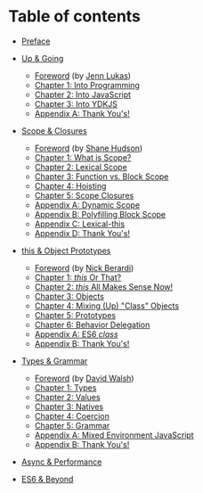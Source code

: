 # Table of contents

* [Preface](preface.md)
* [Up & Going](up&going/README.md)
  * [Foreword](up&going/foreword.md) (by [Jenn Lukas](http://jennlukas.com))
  * [Chapter 1: Into Programming](up&going/ch1.md)
  * [Chapter 2: Into JavaScript](up&going/ch2.md)
  * [Chapter 3: Into YDKJS](up&going/ch3.md)
  * [Appendix A: Thank You's!](up&going/apA.md)
* [Scope & Closures](scope&closures/README.md)
  * [Foreword](https://shanehudson.net/2014/06/03/foreword-dont-know-js/) (by [Shane Hudson](https://github.com/shanehudson))
  * [Chapter 1: What is Scope?](scope&closures/ch1.md)
  * [Chapter 2: Lexical Scope](scope&closures/ch2.md)
  * [Chapter 3: Function vs. Block Scope](scope&closures/ch3.md)
  * [Chapter 4: Hoisting](scope&closures/ch4.md)
  * [Chapter 5: Scope Closures](scope&closures/ch5.md)
  * [Appendix A: Dynamic Scope](scope&closures/apA.md)
  * [Appendix B: Polyfilling Block Scope](scope&closures/apB.md)
  * [Appendix C: Lexical-this](scope&closures/apC.md)
  * [Appendix D: Thank You's!](scope&closures/apD.md)
* [this & Object Prototypes](this&object-prototypes/README.md)
  * [Foreword](this&object-prototypes/foreword.md) (by [Nick Berardi](https://github.com/nberardi))
  * [Chapter 1: *this* Or That?](this&object-prototypes/ch1.md)
  * [Chapter 2: *this* All Makes Sense Now!](this&object-prototypes/ch2.md)
  * [Chapter 3: Objects](this&object-prototypes/ch3.md)
  * [Chapter 4: Mixing (Up) "Class" Objects](this&object-prototypes/ch4.md)
  * [Chapter 5: Prototypes](this&object-prototypes/ch5.md)
  * [Chapter 6: Behavior Delegation](this&object-prototypes/ch6.md)
  * [Appendix A: ES6 *class*](this&object-prototypes/apA.md)
  * [Appendix B: Thank You's!](this&object-prototypes/apB.md)
* [Types & Grammar](types&grammar/README.md)
  * [Foreword](types&grammar/foreword.md) (by [David Walsh](http://davidwalsh.name))
  * [Chapter 1: Types](types&grammar/ch1.md)
  * [Chapter 2: Values](types&grammar/ch2.md)
  * [Chapter 3: Natives](types&grammar/ch3.md)
  * [Chapter 4: Coercion](types&grammar/ch4.md)
  * [Chapter 5: Grammar](types&grammar/ch5.md)
  * [Appendix A: Mixed Environment JavaScript](types&grammar/apA.md)
  * [Appendix B: Thank You's!](types&grammar/apB.md)

* [Async & Performance](async&performance/README.md)
* [ES6 & Beyond](es6&beyond/README.md)


